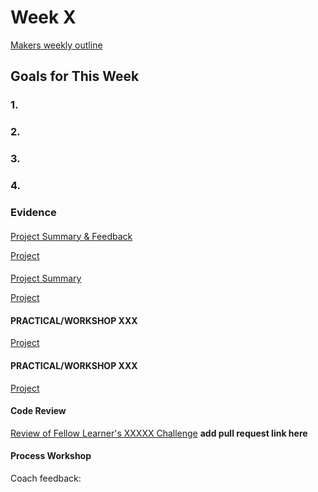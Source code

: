 # Week X
[Makers weekly outline](https://github.com/makersacademy/course/blob/master/week_outlines.md/)

## Goals for This Week

### 1. 


### 2. 


### 3. 



### 4.



### Evidence 

#### 
[Project Summary & Feedback]()

[Project]() 

#### 
[Project Summary]()

[Project]() 

#### PRACTICAL/WORKSHOP XXX

[Project]() 

#### PRACTICAL/WORKSHOP XXX

[Project]() 

#### Code Review

[Review of Fellow Learner's XXXXX Challenge]() **add pull request link here**

#### Process Workshop

Coach feedback: 
